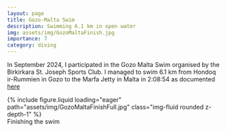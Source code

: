 ```yaml
---
layout: page
title: Gozo-Malta Swim
description: Swimming 6.1 km in open water
img: assets/img/GozoMaltaFinish.jpg
importance: 7
category: diving
---
```


In September 2024, I participated in the Gozo Malta Swim organised by the Birkirkara St. Joseph Sports Club. I managed to swim 6.1 km from Hondoq ir-Rummien in Gozo to the Marfa Jetty in Malta in 2:08:54 as documented [here](https://my.raceresult.com/309340/#3_5C89F2)

<div class="row mt-3">
    <div class="col-sm mt-3 mt-md-0">
        {% include figure.liquid loading="eager" path="assets/img/GozoMaltaFinishFull.jpg" class="img-fluid rounded z-depth-1" %}
    </div>
</div>
<div class="caption">
    Finishing the swim
</div>
